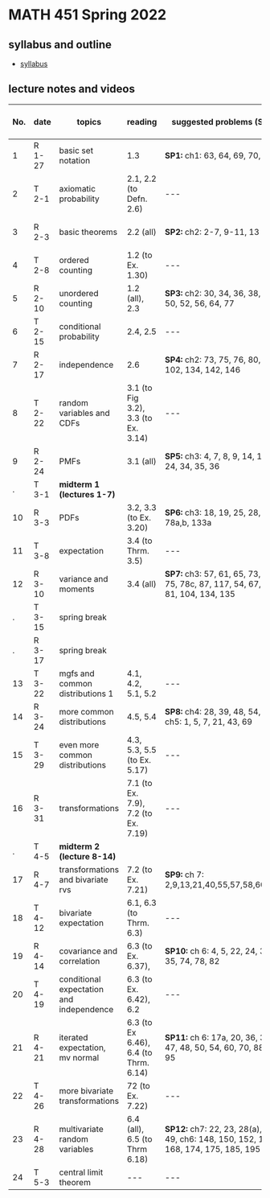 # MATH 451 Spring 2022

## syllabus and outline

- [syllabus](docs/syllabus.md)

## lecture notes and videos

No. | date | topics | reading | suggested problems (SP) | notes | videos | quiz problem (QP) | 
--- | --- | --- | --- | --- | --- | --- | --- | 
1|R 1-27 | basic set notation |  1.3 | **SP1:**  ch1: 63, 64, 69, 70, 73 | [sec1](lns/lec1_1.pdf), [sec2](lns/lec1_2.pdf)| [vid1](), [vid2]()| [QP 1](qp/qp1.pdf) due Feb 3 | 
2|T 2-1 | axiomatic probability |  2.1, 2.2 (to Defn. 2.6) | --- | [sec1](lns/lec2_1.pdf), [sec2](lns/lec2_2.pdf)| [vid1](), [vid2]()| --- | 
3|R 2-3 | basic theorems |  2.2 (all) | **SP2:**  ch2: 2-7, 9-11, 13 | [sec1](lns/lec3_1.pdf), [sec2](lns/lec3_2.pdf)| [vid1](), [vid2]()| [QP 2](qp/qp2.pdf) due Feb 10 | 
4|T 2-8 | ordered counting |  1.2 (to Ex. 1.30) | --- | [sec1](lns/lec4_1.pdf), [sec2](lns/lec4_2.pdf)| [vid1](), [vid2]()| --- | 
5|R 2-10 | unordered counting |  1.2 (all), 2.3 | **SP3:**  ch2: 30, 34, 36, 38, 48, 50, 52, 56, 64, 77 | [sec1](lns/lec5_1.pdf), [sec2](lns/lec5_2.pdf)| [vid1](), [vid2]()| [QP 3](qp/qp3.pdf) due Feb 17 | 
6|T 2-15 | conditional probability |  2.4, 2.5| --- | [sec1](lns/lec6_1.pdf), [sec2](lns/lec6_2.pdf)| [vid1](), [vid2]()| --- |
7|R 2-17 | independence |  2.6 | **SP4:**  ch2: 73, 75, 76, 80, 94, 102, 134, 142, 146 | [sec1](lns/lec7_1.pdf), [sec2](lns/lec7_2.pdf)| [vid1](), [vid2]()| [QP 4](qp/qp4.pdf) due Feb 24 | 
8|T 2-22 | random variables and CDFs |  3.1 (to Fig 3.2), 3.3 (to Ex. 3.14) | --- | [sec1](lns/lec8_1.pdf), [sec2](lns/lec8_2.pdf)| [vid1](), [vid2]()| --- |
9|R 2-24 | PMFs |  3.1 (all) | **SP5:**  ch3: 4, 7, 8, 9, 14, 15, 24, 34, 35, 36| [sec1](lns/lec9_1.pdf), [sec2](lns/lec9_2.pdf)| [vid1](), [vid2]()| [QP 5](qp/qp5.pdf) due Mar 3 | 
. |T 3-1 | **midterm 1 (lectures 1-7)**  |
10|R 3-3 | PDFs |  3.2, 3.3 (to Ex. 3.20)| **SP6:**  ch3: 18, 19, 25, 28, 48, 78a,b, 133a | [sec1](lns/lec10_1.pdf), [sec2](lns/lec10_2.pdf)| [vid1](), [vid2]()|  [QP 6](qp/qp6.pdf) due Mar 10 | 
11|T 3-8 | expectation |  3.4 (to Thrm. 3.5) | --- | [sec1](lns/lec11_1.pdf), [sec2](lns/lec11_2.pdf)| [vid1](), [vid2]()| --- | 
12|R 3-10 | variance and moments |  3.4 (all) | **SP7:**  ch3: 57, 61, 65, 73, 74, 75, 78c, 87, 117, 54, 67, 71, 81, 104, 134, 135| [sec1](lns/lec12_1.pdf), [sec2](lns/lec12_2.pdf)| [vid1](), [vid2]()| [QP7](qp/qp7.pdf) due Mar 24 | 
.|T  3-15 | spring break |
.|R  3-17 | spring break |
13|T 3-22 | mgfs and common distributions 1 |  4.1, 4.2, 5.1, 5.2 | --- | [sec1](lns/lec13_1.pdf), [sec2](lns/lec13_2.pdf)| [vid1](), [vid2]()| --- | 
14|R 3-24 | more common distributions |  4.5, 5.4 | **SP8:**  ch4: 28, 39, 48, 54, ch5: 1, 5, 7, 21, 43, 69 | [sec1](lns/lec14_1.pdf), [sec2](lns/lec14_2.pdf)| [vid1](), [vid2]() | [QP8](qp/qp8.pdf) due Mar 31 | 
15|T 3-29 | even more common distributions |  4.3, 5.3, 5.5 (to Ex. 5.17) | --- | [sec1](lns/lec15_1.pdf), [sec2](lns/lec15_2.pdf)| [vid1](), [vid2]()| --- | 
16|R 3-31 | transformations |  7.1 (to Ex. 7.9), 7.2 (to Ex. 7.19) | --- | [sec1](lns/lec16_1.pdf), [sec2](lns/lec16_2.pdf)| [vid1](), [vid2]()| [QP9](qp/qp9.pdf) due Apr 7 | 
. |T 4-5 | **midterm 2 (lecture 8-14)** | 
17|R 4-7 | transformations and bivariate rvs |  7.2 (to Ex. 7.21) | **SP9:**  ch 7: 2,9,13,21,40,55,57,58,60,63 | [sec1](lns/lec17_1.pdf), [sec2](lns/lec17_2.pdf)| [vid1](), [vid2]()| [QP10](qp/qp10.pdf) due Apr 14 | 
18|T 4-12 | bivariate expectation|  6.1, 6.3 (to Thrm. 6.3) | --- | [sec1](lns/lec18_1.pdf), [sec2](lns/lec18_2.pdf)| [vid1](), [vid2]()| --- | 
19|R 4-14 | covariance and correlation |  6.3 (to Ex. 6.37),  | **SP10:**  ch 6: 4, 5, 22, 24, 32, 35, 74, 78, 82 | [sec1](lns/lec19_1.pdf), [sec2](lns/lec19_2.pdf)| [vid1](), [vid2]()| [QP11](qp/qp11.pdf) due Apr 21 | 
20|T 4-19 | conditional expectation and independence |  6.3 (to Ex. 6.42), 6.2 | --- | [sec1](lns/lec20_1.pdf), [sec2](lns/lec20_2.pdf)| [vid1](), [vid2]()| --- | 
21|R 4-21 | iterated expectation, mv normal | 6.3 (to Ex 6.46), 6.4 (to Thrm. 6.14) | **SP11:**  ch 6: 17a, 20, 36, 37, 47, 48, 50, 54, 60, 70, 88, 95 | [sec1](lns/lec21_1.pdf), [sec2](lns/lec21_2.pdf)| [vid1](), [vid2]()| [QP12](qp/qp12.pdf) due Apr 28 | 
22|T 4-26 | more bivariate transformations |  72 (to Ex. 7.22) | --- | [sec1](lns/lec22_1.pdf), [sec2](lns/lec22_2.pdf)| [vid1](), [vid2]()| --- | 
23|R 4-28 | multivariate random variables | 6.4 (all), 6.5 (to Thrm 6.18) | **SP12:**  ch7: 22, 23, 28(a), 38, 49, ch6: 148, 150, 152, 165, 168, 174, 175, 185, 195 | [sec1](lns/lec23_1.pdf), [sec2](lns/lec23_2.pdf)| [vid1](), [vid2]()| [QP13](qp/qp13.pdf) due May 5 | 
24|T 5-3 | central limit theorem | --- | --- | [sec1](lns/lec24_1.pdf), [sec2](lns/lec24_2.pdf)| [vid1](), [vid2]()| --- | 

